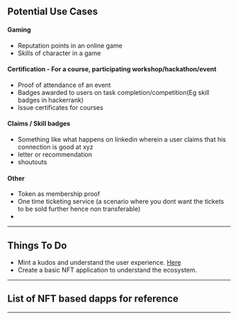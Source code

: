 ## Potential Use Cases

#### Gaming
- Reputation points in an online game
- Skills of character in a game

#### Certification - For a course, participating workshop/hackathon/event
- Proof of attendance of an event
- Badges awarded to users on task completion/competition(Eg skill badges in hackerrank)
- Issue certificates for courses

#### Claims / Skill badges
- Something like what happens on linkedin wherein a user claims that his connection is good at xyz
- letter or recommendation
- shoutouts

#### Other
- Token as membership proof
- One time ticketing service (a scenario where you dont want the tickets to be sold further hence non transferable)
- 

---

## Things To Do

- Mint a kudos and understand the user experience. [Here](https://mintkudos.xyz/)
- Create a basic NFT application to understand the ecosystem.

---

## List of NFT based dapps for reference

---
